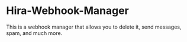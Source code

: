 # Hira-Webhook-Manager
This is a webhook manager that allows you to delete it, send messages, spam, and much more.
